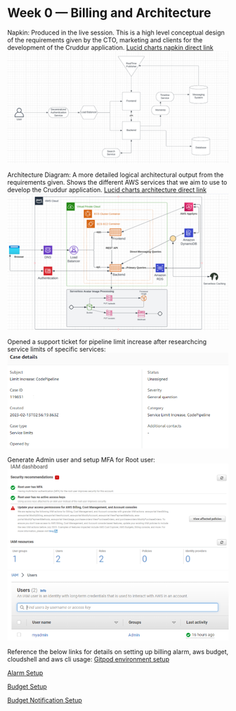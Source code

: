 # Week 0 — Billing and Architecture

Napkin: Produced in the live session. This is a high level conceptual design of the requirements given by the CTO, marketing and clients for the development of the Cruddur application.
[Lucid charts napkin direct link](https://lucid.app/lucidchart/91da6577-6e84-4570-89ab-c6d9e75de256/edit?viewport_loc=-377%2C-41%2C2219%2C1108%2C0_0&invitationId=inv_cb8b6048-9f6e-4783-8db9-61236c6adf0f)
![Napkin text](https://github.com/tkstman/aws-bootcamp-cruddur-2023/blob/main/_docs/assets/Napkin_Diagram_Week_0.PNG)


Architecture Diagram: A more detailed logical architectural output from the requirements given. Shows the different AWS services that we aim to use to develop the Cruddur application.
[Lucid charts architecture direct link](https://lucid.app/lucidchart/b3741afa-0b37-46a1-b041-9c1155c02095/edit?viewport_loc=-1878%2C-1140%2C1922%2C960%2C0_0&invitationId=inv_4ba04c27-093f-465a-9033-21e6eef7119c)
![Architecture text](https://github.com/tkstman/aws-bootcamp-cruddur-2023/blob/main/_docs/assets/Architecture_Recreated.PNG)

Opened a support ticket for pipeline limit increase after researchcing service limits of specific services:
![Support_Ticket text](https://github.com/tkstman/aws-bootcamp-cruddur-2023/blob/main/_docs/assets/pipeline_increase.PNG)

Generate Admin user and setup MFA for Root user:
![User_Cred text](https://github.com/tkstman/aws-bootcamp-cruddur-2023/blob/main/_docs/assets/setupMFA.PNG)
![Admin_User text](https://github.com/tkstman/aws-bootcamp-cruddur-2023/blob/main/_docs/assets/usercredentials.PNG)


Reference the below links for details on setting up billing alarm, aws budget, cloudshell and aws cli usage:
[Gitpod environment setup](https://github.com/tkstman/aws-bootcamp-cruddur-2023/commit/2d41280149e27f70db83edc00ffb82d2325632da#diff-370a022e48cb18faf98122794ffc5ce775b2606b09a9d1f80b71333425ec078e)

[Alarm Setup](https://github.com/tkstman/aws-bootcamp-cruddur-2023/blob/main/awsscript/json/alarm_config.json)

[Budget Setup](https://github.com/tkstman/aws-bootcamp-cruddur-2023/blob/main/awsscript/json/budget.json)

[Budget Notification Setup](https://github.com/tkstman/aws-bootcamp-cruddur-2023/blob/main/awsscript/json/budget-notifications-with-subscribers.json)
